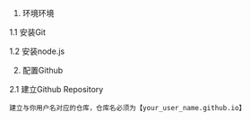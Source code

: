 1. 环境环境

1.1 安装Git

1.2 安装node.js

2. 配置Github

2.1 建立Github Repository

```
建立与你用户名对应的仓库，仓库名必须为【your_user_name.github.io】
```




